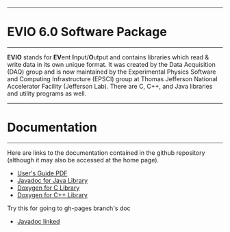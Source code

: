 ----------------------------
# **EVIO 6.0 Software Package**
----------------------------

**EVIO** stands for **EV**ent **I**nput/**O**utput and contains libraries which read & write
data in its own unique format. It was created by the Data Acquisition (DAQ) group
and is now maintained by the Experimental Physics Software and Computing Infrastructure
(EPSCI) group at Thomas Jefferson National Accelerator Facility (Jefferson Lab).
There are C, C++, and Java libraries and utility programs as well.

-----------------------------
# **Documentation**
----------------------------

Here are links to the documentation contained in the github repository
(although it may also be accessed at the home page).

* [User's Guide PDF](https://jeffersonlab.github.io/evio/doc/users_guide/evio_Users_Guide.pdf)
* [Javadoc for Java Library](https://jeffersonlab.github.io/evio/doc/javadoc/index.html)
* [Doxygen for C Library](https://jeffersonlab.github.io/evio/doc/doxygen/C/html/index.html)
* [Doxygen for C++ Library](https://jeffersonlab.github.io/evio/doc/doxygen/CC/html/index.html)

Try this for going to gh-pages branch's doc

* [Javadoc linked ](https://JeffersonLab/evio/tree/gh-pages/doc/javadoc/index.html)
